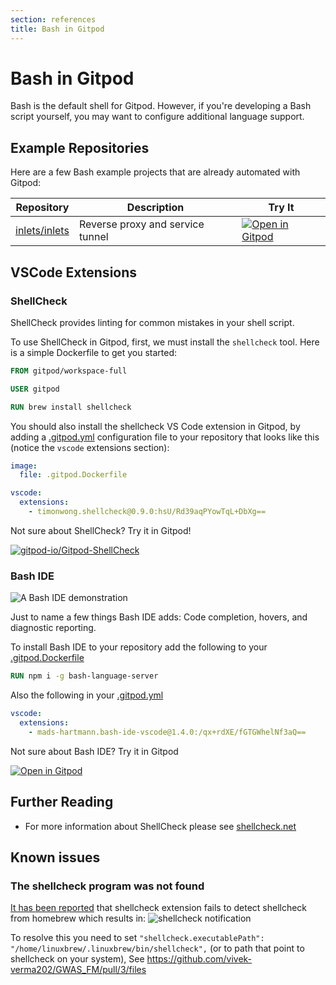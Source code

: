 ```yaml
---
section: references
title: Bash in Gitpod
---
```


<script context="module">
  export const prerender = true;
</script>

# Bash in Gitpod

Bash is the default shell for Gitpod. However, if you're developing a Bash script yourself, you may want to configure additional language support.

## Example Repositories

Here are a few Bash example projects that are already automated with Gitpod:

<div class="table-container">

| Repository                                        | Description                      | Try It                                                                                                                |
| ------------------------------------------------- | -------------------------------- | --------------------------------------------------------------------------------------------------------------------- |
| [inlets/inlets](https://github.com/inlets/inlets) | Reverse proxy and service tunnel | [![Open in Gitpod](https://gitpod.io/button/open-in-gitpod.svg)](https://gitpod.io/#https://github.com/inlets/inlets) |

</div>

## VSCode Extensions

### ShellCheck

ShellCheck provides linting for common mistakes in your shell script.

To use ShellCheck in Gitpod, first, we must install the `shellcheck` tool. Here is a simple Dockerfile to get you started:

```dockerfile
FROM gitpod/workspace-full

USER gitpod

RUN brew install shellcheck
```

You should also install the shellcheck VS Code extension in Gitpod, by adding a [.gitpod.yml](/docs/config-gitpod-file) configuration file to your repository that looks like this (notice the `vscode` extensions section):

```yaml
image:
  file: .gitpod.Dockerfile

vscode:
  extensions:
    - timonwong.shellcheck@0.9.0:hsU/Rd39aqPYowTqL+DbXg==
```

Not sure about ShellCheck? Try it in Gitpod!

[![gitpod-io/Gitpod-ShellCheck](https://gitpod.io/button/open-in-gitpod.svg)](https://gitpod.io/#https://github.com/gitpod-io/Gitpod-ShellCheck)

### Bash IDE

![A Bash IDE demonstration](../../../static/images/docs/bashIDE.png)

Just to name a few things Bash IDE adds: Code completion, hovers, and diagnostic reporting.

To install Bash IDE to your repository add the following to your [.gitpod.Dockerfile](/docs/config-docker)

```dockerfile
RUN npm i -g bash-language-server
```

Also the following in your
[.gitpod.yml](/docs/config-gitpod-file)

```yaml
vscode:
  extensions:
    - mads-hartmann.bash-ide-vscode@1.4.0:/qx+rdXE/fGTGWhelNf3aQ==
```

Not sure about Bash IDE? Try it in Gitpod

[![Open in Gitpod](https://gitpod.io/button/open-in-gitpod.svg)](https://gitpod.io/#https://github.com/gitpod-io/Gitpod-BashIDE)

## Further Reading

- For more information about ShellCheck please see [shellcheck.net](https://shellcheck.net)

## Known issues

### The shellcheck program was not found

[It has been reported](https://github.com/gitpod-io/gitpod/issues/1461#issuecomment-621232166) that shellcheck extension fails to detect shellcheck from homebrew which results in:
![shellcheck notification](https://user-images.githubusercontent.com/11302521/80605581-91110b80-8a33-11ea-9247-44cb33134cc9.png)

To resolve this you need to set `"shellcheck.executablePath": "/home/linuxbrew/.linuxbrew/bin/shellcheck",` (or to path that point to shellcheck on your system), See https://github.com/vivek-verma202/GWAS_FM/pull/3/files
